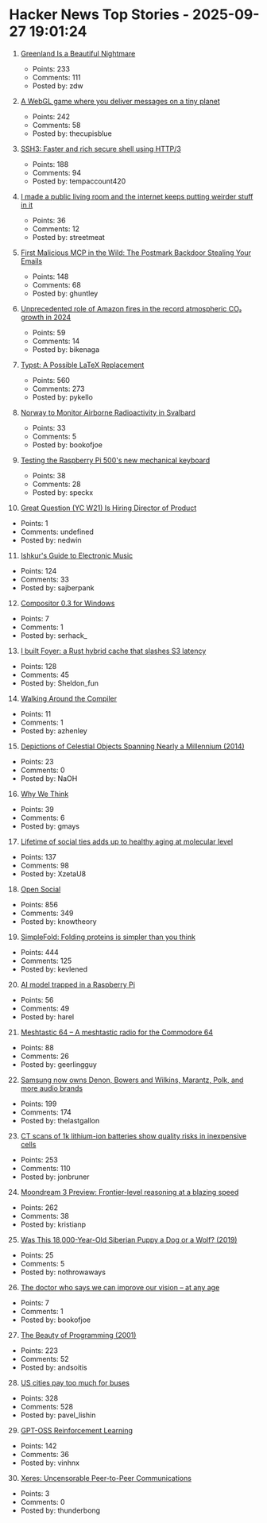 # Hacker News Top Stories - 2025-09-27 19:01:24

1. [Greenland Is a Beautiful Nightmare](https://matduggan.com/greenland-is-a-beautiful-nightmare/)
   - Points: 233
   - Comments: 111
   - Posted by: zdw

2. [A WebGL game where you deliver messages on a tiny planet](https://messenger.abeto.co/)
   - Points: 242
   - Comments: 58
   - Posted by: thecupisblue

3. [SSH3: Faster and rich secure shell using HTTP/3](https://github.com/francoismichel/ssh3)
   - Points: 188
   - Comments: 94
   - Posted by: tempaccount420

4. [I made a public living room and the internet keeps putting weirder stuff in it](https://www.theroom.lol)
   - Points: 36
   - Comments: 12
   - Posted by: streetmeat

5. [First Malicious MCP in the Wild: The Postmark Backdoor Stealing Your Emails](https://www.koi.security/blog/postmark-mcp-npm-malicious-backdoor-email-theft)
   - Points: 148
   - Comments: 68
   - Posted by: ghuntley

6. [Unprecedented role of Amazon fires in the record atmospheric CO₂ growth in 2024](https://essopenarchive.org/doi/full/10.22541/essoar.175874118.83695562/v1)
   - Points: 59
   - Comments: 14
   - Posted by: bikenaga

7. [Typst: A Possible LaTeX Replacement](https://lwn.net/Articles/1037577/)
   - Points: 560
   - Comments: 273
   - Posted by: pykello

8. [Norway to Monitor Airborne Radioactivity in Svalbard](https://www.highnorthnews.com/en/norway-monitor-airborne-radioactivity-svalbard)
   - Points: 33
   - Comments: 5
   - Posted by: bookofjoe

9. [Testing the Raspberry Pi 500's new mechanical keyboard](https://www.jeffgeerling.com/blog/2025/testing-raspberry-pi-500s-new-mechanical-keyboard)
   - Points: 38
   - Comments: 28
   - Posted by: speckx

10. [Great Question (YC W21) Is Hiring Director of Product](https://www.ycombinator.com/companies/great-question/jobs/9crdslU-director-of-product)
   - Points: 1
   - Comments: undefined
   - Posted by: nedwin

11. [Ishkur's Guide to Electronic Music](http://music.ishkur.com/)
   - Points: 124
   - Comments: 33
   - Posted by: sajberpank

12. [Compositor 0.3 for Windows](https://compositorapp.com/blog/2025-09-24/Compositor-Windows-03/)
   - Points: 7
   - Comments: 1
   - Posted by: serhack_

13. [I built Foyer: a Rust hybrid cache that slashes S3 latency](https://medium.com/@yingjunwu/the-case-for-hybrid-cache-for-object-stores-4b1f02ec6c9a)
   - Points: 128
   - Comments: 45
   - Posted by: Sheldon_fun

14. [Walking Around the Compiler](https://bernsteinbear.com/blog/walking-around/)
   - Points: 11
   - Comments: 1
   - Posted by: azhenley

15. [Depictions of Celestial Objects Spanning Nearly a Millennium (2014)](https://publicdomainreview.org/collection/flowers-of-the-sky/)
   - Points: 23
   - Comments: 0
   - Posted by: NaOH

16. [Why We Think](https://lilianweng.github.io/posts/2025-05-01-thinking/)
   - Points: 39
   - Comments: 6
   - Posted by: gmays

17. [Lifetime of social ties adds up to healthy aging at molecular level](https://news.cornell.edu/stories/2025/09/lifetime-social-ties-adds-healthy-aging)
   - Points: 137
   - Comments: 98
   - Posted by: XzetaU8

18. [Open Social](https://overreacted.io/open-social/)
   - Points: 856
   - Comments: 349
   - Posted by: knowtheory

19. [SimpleFold: Folding proteins is simpler than you think](https://github.com/apple/ml-simplefold)
   - Points: 444
   - Comments: 125
   - Posted by: kevlened

20. [AI model trapped in a Raspberry Pi](https://blog.adafruit.com/2025/09/26/ai-model-trapped-in-raspberry-pi-piday-raspberrypi/)
   - Points: 56
   - Comments: 49
   - Posted by: harel

21. [Meshtastic 64 – A meshtastic radio for the Commodore 64](http://64jim64.blogspot.com/2025/09/meshtastic-64-meshtastic-radio-for.html)
   - Points: 88
   - Comments: 26
   - Posted by: geerlingguy

22. [Samsung now owns Denon, Bowers and Wilkins, Marantz, Polk, and more audio brands](https://www.theverge.com/news/784390/samsung-harman-masimo-audio-acquisition-complete)
   - Points: 199
   - Comments: 174
   - Posted by: thelastgallon

23. [CT scans of 1k lithium-ion batteries show quality risks in inexpensive cells](https://www.lumafield.com/article/finding-hidden-risks-in-the-battery-supply-chain)
   - Points: 253
   - Comments: 110
   - Posted by: jonbruner

24. [Moondream 3 Preview: Frontier-level reasoning at a blazing speed](https://moondream.ai/blog/moondream-3-preview)
   - Points: 262
   - Comments: 38
   - Posted by: kristianp

25. [Was This 18,000-Year-Old Siberian Puppy a Dog or a Wolf? (2019)](https://www.nytimes.com/2019/12/02/science/frozen-puppy-found-russia.html)
   - Points: 25
   - Comments: 5
   - Posted by: nothrowaways

26. [The doctor who says we can improve our vision – at any age](https://www.thetimes.com/life-style/health-fitness/article/how-to-improve-vision-any-age-doctor-advice-gjnftx5dm)
   - Points: 7
   - Comments: 1
   - Posted by: bookofjoe

27. [The Beauty of Programming (2001)](https://www.brynmawr.edu/inside/academic-information/departments-programs/computer-science/beauty-programming)
   - Points: 223
   - Comments: 52
   - Posted by: andsoitis

28. [US cities pay too much for buses](https://www.bloomberg.com/news/articles/2025-09-26/us-cities-are-paying-too-much-for-new-transit-buses)
   - Points: 328
   - Comments: 528
   - Posted by: pavel_lishin

29. [GPT-OSS Reinforcement Learning](https://docs.unsloth.ai/new/gpt-oss-reinforcement-learning)
   - Points: 142
   - Comments: 36
   - Posted by: vinhnx

30. [Xeres: Uncensorable Peer-to-Peer Communications](https://xeres.io/)
   - Points: 3
   - Comments: 0
   - Posted by: thunderbong

